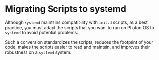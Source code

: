 # Migrating Scripts to systemd

Although `systemd` maintains compatibility with `init.d` scripts, as a best practice, you must adapt the scripts that you want to run on Photon OS to `systemd` to avoid potential problems. 

Such a conversion standardizes the scripts, reduces the footprint of your code, makes the scripts easier to read and maintain, and improves their robustness on a `systemd` system.
